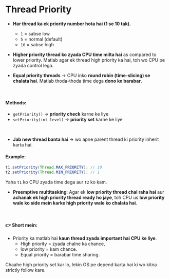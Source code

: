 # Thread Priority 

* **Har thread ka ek priority number hota hai (1 se 10 tak).**
    * `1` = sabse low
    * `5` = normal (default)
    * `10` = sabse high

* **Higher priority thread ko zyada CPU time milta hai** as compared to lower priority. Matlab agar ek thread high priority ka hai, toh wo CPU pe zyada control lega.
* **Equal priority threads** → CPU inko **round robin (time-slicing) se chalata hai**. Matlab thoda-thoda time dega **dono ko barabar**.

<br>

#### Methods:
* `getPriority()` → **priority check** karne ke liye
* `setPriority(int level)` → **priority set** karne ke liye

<br>

* **Jab new thread banta hai** → wo apne parent thread ki priority inherit karta hai.

#### Example:
```java
t1.setPriority(Thread.MAX_PRIORITY); // 10
t2.setPriority(Thread.MIN_PRIORITY); // 1
```

Yaha `t1` ko CPU zyada time dega aur `t2` ko kam.

* **Preemptive multitasking**:
Agar ek **low priority thread chal raha hai** aur **achanak ek high priority thread ready ho jaye**, toh CPU us **low priority wale ko side mein karke high priority wale ko chalata hai**.

<br>

#### 👉 Short mein:
* Priority ka matlab hai **kaun thread zyada important hai CPU ke liye**. 
    * High priority = zyada chalne ka chance, 
    * low priority = kam chance. 
    * Equal priority = barabar time sharing.

Chaahe high priority set kar lo, lekin OS pe depend karta hai ki wo kitna strictly follow kare.